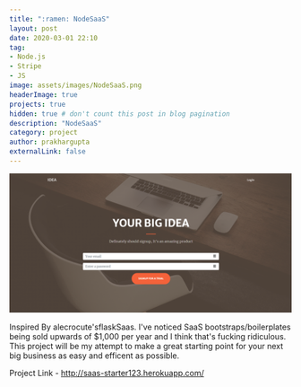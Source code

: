 ```yaml
---
title: ":ramen: NodeSaaS"
layout: post
date: 2020-03-01 22:10
tag:
- Node.js
- Stripe
- JS
image: assets/images/NodeSaaS.png
headerImage: true
projects: true
hidden: true # don't count this post in blog pagination
description: "NodeSaaS"
category: project
author: prakhargupta
externalLink: false
---
```


![Screenshot](assets/images/NodeSaaS.png)

Inspired By alecrocute'sflaskSaas. I've noticed SaaS bootstraps/boilerplates being sold upwards of $1,000 per year and I think that's fucking ridiculous. This project will be my attempt to make a great starting point for your next big business as easy and efficent as possible.

Project Link - http://saas-starter123.herokuapp.com/